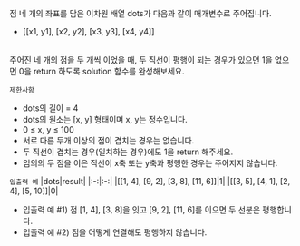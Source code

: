 점 네 개의 좌표를 담은 이차원 배열  dots가 다음과 같이 매개변수로 주어집니다.
- [[x1, y1], [x2, y2], [x3, y3], [x4, y4]]
<br>
주어진 네 개의 점을 두 개씩 이었을 때, 두 직선이 평행이 되는 경우가 있으면 1을 없으면 0을 return 하도록 solution 함수를 완성해보세요.

`제한사항`
- dots의 길이 = 4
- dots의 원소는 [x, y] 형태이며 x, y는 정수입니다.
- 0 ≤ x, y ≤ 100
- 서로 다른 두개 이상의 점이 겹치는 경우는 없습니다.
- 두 직선이 겹치는 경우(일치하는 경우)에도 1을 return 해주세요.
- 임의의 두 점을 이은 직선이 x축 또는 y축과 평행한 경우는 주어지지 않습니다.

`입출력 예`
|dots|result|
|:-:|:-:|
|[[1, 4], [9, 2], [3, 8], [11, 6]]|1|
|[[3, 5], [4, 1], [2, 4], [5, 10]]|0|
- 입출력 예 #1) 점 [1, 4], [3, 8]을 잇고 [9, 2], [11, 6]를 이으면 두 선분은 평행합니다.
- 입출력 예 #2) 점을 어떻게 연결해도 평행하지 않습니다.
